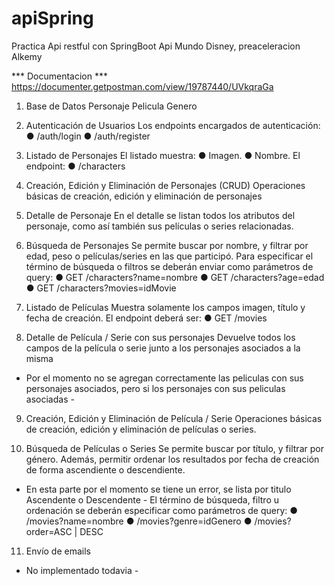 # apiSpring
Practica Api restful con SpringBoot
Api Mundo Disney, preaceleracion Alkemy

*** Documentacion ***
https://documenter.getpostman.com/view/19787440/UVkqraGa

1. Base de Datos
Personaje
Pelicula
Genero

2. Autenticación de Usuarios
Los endpoints encargados de autenticación:
● /auth/login
● /auth/register

3. Listado de Personajes
El listado muestra:
● Imagen.
● Nombre.
El endpoint:
● /characters

4. Creación, Edición y Eliminación de Personajes (CRUD)
Operaciones básicas de creación, edición y eliminación de personajes

5. Detalle de Personaje
En el detalle se listan todos los atributos del personaje, como así también sus películas o
series relacionadas.

6. Búsqueda de Personajes
Se permite buscar por nombre, y filtrar por edad, peso o películas/series en las que participó.
Para especificar el término de búsqueda o filtros se deberán enviar como parámetros de query:
● GET /characters?name=nombre
● GET /characters?age=edad
● GET /characters?movies=idMovie

7. Listado de Películas
Muestra solamente los campos imagen, título y fecha de creación.
El endpoint deberá ser:
● GET /movies

8. Detalle de Película / Serie con sus personajes
Devuelve todos los campos de la película o serie junto a los personajes asociados a la misma
- Por el momento no se agregan correctamente las peliculas con sus personajes asociados, pero si los personajes con sus peliculas asociadas - 

9. Creación, Edición y Eliminación de Película / Serie
Operaciones básicas de creación, edición y eliminación de películas o series.

10. Búsqueda de Películas o Series
Se permite buscar por título, y filtrar por género. Además, permitir ordenar los resultados por
fecha de creación de forma ascendiente o descendiente.
- En esta parte por el momento se tiene un error, se lista por titulo Ascendente o Descendente - 
El término de búsqueda, filtro u ordenación se deberán especificar como parámetros de query:
● /movies?name=nombre
● /movies?genre=idGenero
● /movies?order=ASC | DESC

11. Envío de emails
- No implementado todavia - 
